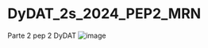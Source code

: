 # DyDAT_2s_2024_PEP2_MRN
Parte 2 pep 2 DyDAT
![image](https://github.com/user-attachments/assets/e90a9632-ef98-4f7f-b54f-c0a4a17fb33e)
